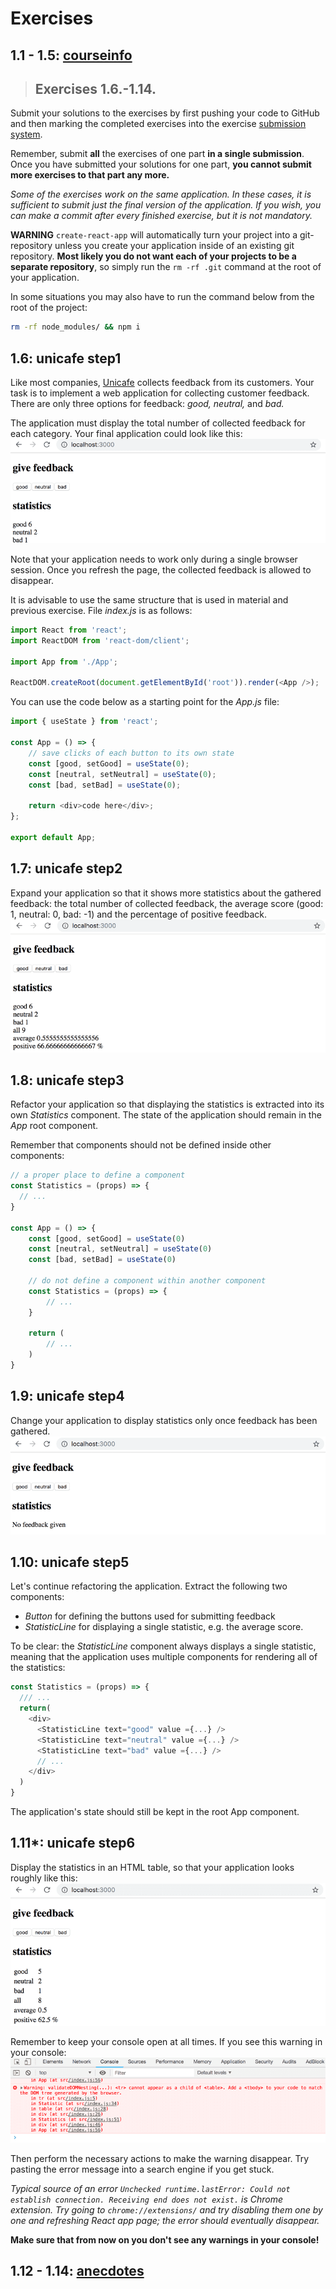 # Exercises

## 1.1 - 1.5: [courseinfo](https://github.com/jokerinya/fsopen-part1/tree/main/courseinfo)

> ## Exercises 1.6.-1.14.

Submit your solutions to the exercises by first pushing your code to GitHub and then marking the completed exercises into the exercise
[submission system](https://studies.cs.helsinki.fi/stats/courses/fullstackopen).

Remember, submit **all** the exercises of one part **in a single submission**. Once you have submitted your solutions for one part, **you cannot submit more exercises to that part any more.**

_Some of the exercises work on the same application. In these cases, it is sufficient to submit just the final version of the application. If you wish, you can make a commit after every finished
exercise, but it is not mandatory._

**WARNING** `create-react-app` will automatically turn your project into a git-repository unless you create your application inside of an existing git repository. **Most likely you do not want each of
your projects to be a separate repository**, so simply run the `rm -rf .git` command at the root of your application.

In some situations you may also have to run the command below from the root of the project:

```bash
rm -rf node_modules/ && npm i
```

## 1.6: unicafe step1

Like most companies, [Unicafe](https://unicafe.fi/) collects feedback from its customers. Your task is to implement a web application for collecting customer feedback. There are only three options for
feedback: _good, neutral,_ and _bad._

The application must display the total number of collected feedback for each category. Your final application could look like this:  
![Unicafe](./readmeimg/13e.png)

Note that your application needs to work only during a single browser session. Once you refresh the page, the collected feedback is allowed to disappear.

It is advisable to use the same structure that is used in material and previous exercise. File _index.js_ is as follows:

```js
import React from 'react';
import ReactDOM from 'react-dom/client';

import App from './App';

ReactDOM.createRoot(document.getElementById('root')).render(<App />);
```

You can use the code below as a starting point for the _App.js_ file:

```js
import { useState } from 'react';

const App = () => {
    // save clicks of each button to its own state
    const [good, setGood] = useState(0);
    const [neutral, setNeutral] = useState(0);
    const [bad, setBad] = useState(0);

    return <div>code here</div>;
};

export default App;
```

## 1.7: unicafe step2

Expand your application so that it shows more statistics about the gathered feedback: the total number of collected feedback, the average score (good: 1, neutral: 0, bad: -1) and the percentage of
positive feedback. ![Feedbach](./readmeimg/14e.png)

## 1.8: unicafe step3

Refactor your application so that displaying the statistics is extracted into its own _Statistics_ component. The state of the application should remain in the _App_ root component.

Remember that components should not be defined inside other components:

```js
// a proper place to define a component
const Statistics = (props) => {
  // ...
}

const App = () => {
    const [good, setGood] = useState(0)
    const [neutral, setNeutral] = useState(0)
    const [bad, setBad] = useState(0)

    // do not define a component within another component
    const Statistics = (props) => {
        // ...
    }

    return (
        // ...
    )
}
```

## 1.9: unicafe step4

Change your application to display statistics only once feedback has been gathered.  
![Gathered Feedback](./readmeimg/15e.png)

## 1.10: unicafe step5

Let's continue refactoring the application. Extract the following two components:

-   _Button_ for defining the buttons used for submitting feedback
-   _StatisticLine_ for displaying a single statistic, e.g. the average score.

To be clear: the _StatisticLine_ component always displays a single statistic, meaning that the application uses multiple components for rendering all of the statistics:

```js
const Statistics = (props) => {
  /// ...
  return(
    <div>
      <StatisticLine text="good" value ={...} />
      <StatisticLine text="neutral" value ={...} />
      <StatisticLine text="bad" value ={...} />
      // ...
    </div>
  )
}
```

The application's state should still be kept in the root App component.

## 1.11\*: unicafe step6

Display the statistics in an HTML table, so that your application looks roughly like this:  
![Table](./readmeimg/16e.png)

Remember to keep your console open at all times. If you see this warning in your console:  
![Console](./readmeimg/17a.png)

Then perform the necessary actions to make the warning disappear. Try pasting the error message into a search engine if you get stuck.

_Typical source of an error `Unchecked runtime.lastError: Could not establish connection. Receiving end does not exist.` is Chrome extension. Try going to `chrome://extensions/` and try disabling them
one by one and refreshing React app page; the error should eventually disappear._

**Make sure that from now on you don't see any warnings in your console!**

## 1.12 - 1.14: [anecdotes](https://github.com/jokerinya/fsopen-part1/tree/main/anecdotes)
